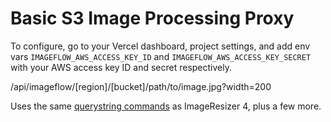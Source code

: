 # Basic S3 Image Processing Proxy

To configure, go to your Vercel dashboard, project settings, and add env vars `IMAGEFLOW_AWS_ACCESS_KEY_ID` and `IMAGEFLOW_AWS_ACCESS_KEY_SECRET` with your AWS access key ID and secret respectively. 

/api/imageflow/[region]/[bucket]/path/to/image.jpg?width=200

Uses the same [querystring commands](https://imageresizing.net/docs/v4/docs/basics) as ImageResizer 4, plus a few more. 

